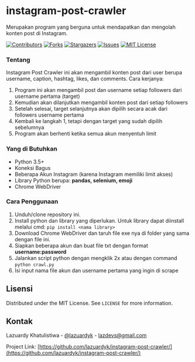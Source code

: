 # instagram-post-crawler
Merupakan program yang berguna untuk mendapatkan dan mengolah konten post di Instagram.

[![Contributors][contributors-shield]][contributors-url]
[![Forks][forks-shield]][forks-url]
[![Stargazers][stars-shield]][stars-url]
[![Issues][issues-shield]][issues-url]
[![MIT License][license-shield]][license-url]

### Tentang
Instagram Post Crawler ini akan mengambil konten post dari user berupa username, caption, hashtag, likes, dan comments.
Cara kerjanya:
1. Program ini akan mengambil post dan username setiap followers dari username pertama (target)
2. Kemudian akan dilanjutkan mengambil konten post dari setiap followers
3. Setelah selesai, target selanjutnya akan dipilih secara acak dari followers username pertama
4. Kembali ke langkah 1, tetapi dengan target yang sudah dipilih sebelumnya
5. Program akan berhenti ketika semua akun menyentuh limit

### Yang di Butuhkan
- Python 3.5+
- Koneksi Bagus
- Beberapa Akun Instagram (karena Instagram memiliki limit akses)
- Library Python berupa: **pandas, selenium, emoji**
- Chrome WebDriver

### Cara Penggunaan
1. Unduh/clone repository ini.
2. Install python dan library yang diperlukan. Untuk library dapat diinstall melalui cmd: ```pip install <nama library>```
3. Download Chrome WebDriver dan taruh file exe nya di folder yang sama dengan file ini.
3. Siapkan beberapa akun dan buat file txt dengan format **username:password**
3. Jalankan script python dengan mengklik 2x atau dengan command ```python crawl.py```
4. Isi input nama file akun dan username pertama yang ingin di scrape


## Lisensi

Distributed under the MIT License. See `LICENSE` for more information.

## Kontak

Lazuardy Khatulistiwa - [@lazuardyk](https://twitter.com/lazuardyk) - lazdevs@gmail.com

Project Link: [https://github.com/lazuardyk/instagram-post-crawler/](https://github.com/lazuardyk/instagram-post-crawler/)

<!-- MARKDOWN LINKS & IMAGES -->
<!-- https://www.markdownguide.org/basic-syntax/#reference-style-links -->
[contributors-shield]: https://img.shields.io/github/contributors/lazuardyk/sipema.svg?style=flat-square
[contributors-url]: https://github.com/lazuardyk/sipema/graphs/contributors
[forks-shield]: https://img.shields.io/github/forks/lazuardyk/sipema.svg?style=flat-square
[forks-url]: https://github.com/lazuardyk/sipema/network/members
[stars-shield]: https://img.shields.io/github/stars/lazuardyk/sipema.svg?style=flat-square
[stars-url]: https://github.com/lazuardyk/sipema/stargazers
[issues-shield]: https://img.shields.io/github/issues/lazuardyk/sipema.svg?style=flat-square
[issues-url]: https://github.com/lazuardyk/sipema/issues
[license-shield]: https://img.shields.io/github/license/lazuardyk/sipema.svg?style=flat-square
[license-url]: https://github.com/lazuardyk/sipema/blob/master/LICENSE
[linkedin-shield]: https://img.shields.io/badge/-LinkedIn-black.svg?style=flat-square&logo=linkedin&colorB=555
[linkedin-url]: https://linkedin.com/in/lazuardyk
[product-screenshot]: screenshot.png
